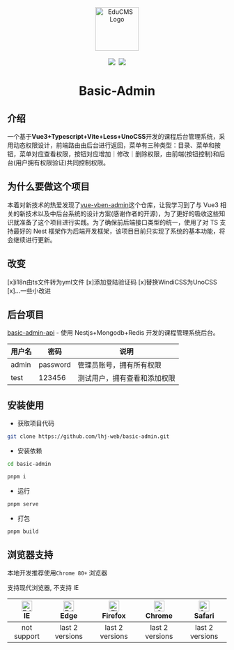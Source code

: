 <div align="center"> <a href="https://github.com/lhj-web/basic-admin"> <img alt="EduCMS Logo" width="100px" src="https://my-picture-bed-1304169582.cos.ap-nanjing.myqcloud.com/uPic/education.svg"> </a> <br> <br>
<a href="https://github.com/lhj-web/basic-admin/blob/main/LICENSE"><img src="https://img.shields.io/github/license/lhj-web/basic-admin"></a>&nbsp;
<a href="https://github.com/lhj-web/basic-admin/stargazers"><img src="https://img.shields.io/github/stars/lhj-web/basic-admin"></a>
<h1>Basic-Admin</h1>
</div>

## 介绍

一个基于**Vue3+Typescript+Vite+Less+UnoCSS**开发的课程后台管理系统，采用动态权限设计，前端路由由后台进行返回，菜单有三种类型：目录、菜单和按钮，菜单对应查看权限，按钮对应增加｜修改｜删除权限，由前端(按钮控制)和后台(用户拥有权限验证)共同控制权限。

## 为什么要做这个项目

本着对新技术的热爱发现了[vue-vben-admin](https://github.com/vbenjs/vue-vben-admin)这个仓库，让我学习到了与 Vue3 相关的新技术以及中后台系统的设计方案(感谢作者的开源)，为了更好的吸收这些知识就准备了这个项目进行实践。为了确保前后端接口类型的统一，使用了对 TS 支持最好的 Nest 框架作为后端开发框架，该项目目前只实现了系统的基本功能，将会继续进行更新。

## 改变
[x]i18n由ts文件转为yml文件
[x]添加登陆验证码
[x]替换WindiCSS为UnoCSS
[x]...一些小改进

## 后台项目

[basic-admin-api](https://github.com/lhj-web/basic-admin-api) - 使用 Nestjs+Mongodb+Redis 开发的课程管理系统后台。

| 用户名 | 密码     | 说明                         |
| ------ | -------- | ---------------------------- |
| admin  | password | 管理员账号，拥有所有权限     |
| test   | 123456   | 测试用户，拥有查看和添加权限 |

## 安装使用

- 获取项目代码

```bash
git clone https://github.com/lhj-web/basic-admin.git
```

- 安装依赖

```bash
cd basic-admin

pnpm i

```

- 运行

```bash
pnpm serve
```

- 打包

```bash
pnpm build
```

## 浏览器支持

本地开发推荐使用`Chrome 80+` 浏览器

支持现代浏览器, 不支持 IE

| [<img src="https://raw.githubusercontent.com/alrra/browser-logos/master/src/edge/edge_48x48.png" alt=" Edge" width="24px" height="24px" />](http://godban.github.io/browsers-support-badges/)</br>IE | [<img src="https://raw.githubusercontent.com/alrra/browser-logos/master/src/edge/edge_48x48.png" alt=" Edge" width="24px" height="24px" />](http://godban.github.io/browsers-support-badges/)</br>Edge | [<img src="https://raw.githubusercontent.com/alrra/browser-logos/master/src/firefox/firefox_48x48.png" alt="Firefox" width="24px" height="24px" />](http://godban.github.io/browsers-support-badges/)</br>Firefox | [<img src="https://raw.githubusercontent.com/alrra/browser-logos/master/src/chrome/chrome_48x48.png" alt="Chrome" width="24px" height="24px" />](http://godban.github.io/browsers-support-badges/)</br>Chrome | [<img src="https://raw.githubusercontent.com/alrra/browser-logos/master/src/safari/safari_48x48.png" alt="Safari" width="24px" height="24px" />](http://godban.github.io/browsers-support-badges/)</br>Safari |
| :-: | :-: | :-: | :-: | :-: |
| not support | last 2 versions | last 2 versions | last 2 versions | last 2 versions |
